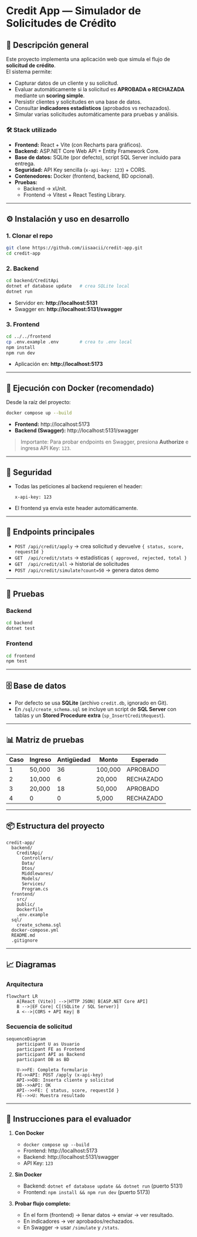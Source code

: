 # Credit App — Simulador de Solicitudes de Crédito

## 📌 Descripción general
Este proyecto implementa una aplicación web que simula el flujo de **solicitud de crédito**.  
El sistema permite:

- Capturar datos de un cliente y su solicitud.
- Evaluar automáticamente si la solicitud es **APROBADA o RECHAZADA** mediante un **scoring simple**.
- Persistir clientes y solicitudes en una base de datos.
- Consultar **indicadores estadísticos** (aprobados vs rechazados).
- Simular varias solicitudes automáticamente para pruebas y análisis.

### 🛠️ Stack utilizado
- **Frontend:** React + Vite (con Recharts para gráficos).
- **Backend:** ASP.NET Core Web API + Entity Framework Core.
- **Base de datos:** SQLite (por defecto), script SQL Server incluido para entrega.
- **Seguridad:** API Key sencilla (`x-api-key: 123`) + CORS.
- **Contenedores:** Docker (frontend, backend, BD opcional).
- **Pruebas:** 
  - Backend → xUnit.  
  - Frontend → Vitest + React Testing Library.

---

## ⚙️ Instalación y uso en desarrollo

### 1. Clonar el repo
```bash
git clone https://github.com/iisaacii/credit-app.git
cd credit-app
```

### 2. Backend
```bash
cd backend/CreditApi
dotnet ef database update   # crea SQLite local
dotnet run
```
- Servidor en: **http://localhost:5131**
- Swagger en: **http://localhost:5131/swagger**

### 3. Frontend
```bash
cd ../../frontend
cp .env.example .env        # crea tu .env local
npm install
npm run dev
```
- Aplicación en: **http://localhost:5173**

---

## 🐳 Ejecución con Docker (recomendado)

Desde la raíz del proyecto:
```bash
docker compose up --build
```

- **Frontend:** http://localhost:5173  
- **Backend (Swagger):** http://localhost:5131/swagger  

> Importante: Para probar endpoints en Swagger, presiona **Authorize** e ingresa API Key: `123`.

---

## 🔐 Seguridad
- Todas las peticiones al backend requieren el header:
  ```
  x-api-key: 123
  ```
- El frontend ya envía este header automáticamente.

---

## 📡 Endpoints principales
- `POST /api/credit/apply` → crea solicitud y devuelve `{ status, score, requestId }`
- `GET  /api/credit/stats` → estadísticas `{ approved, rejected, total }`
- `GET  /api/credit/all`   → historial de solicitudes
- `POST /api/credit/simulate?count=50` → genera datos demo

---

## 🧪 Pruebas
### Backend
```bash
cd backend
dotnet test
```

### Frontend
```bash
cd frontend
npm test
```

---

## 🗄️ Base de datos
- Por defecto se usa **SQLite** (archivo `credit.db`, ignorado en Git).
- En `/sql/create_schema.sql` se incluye un script de **SQL Server** con tablas y un **Stored Procedure extra** (`sp_InsertCreditRequest`).

---

## 📊 Matriz de pruebas
| Caso | Ingreso | Antigüedad | Monto  | Esperado   |
|------|---------|------------|--------|------------|
| 1    | 50,000  | 36         | 100,000| APROBADO   |
| 2    | 10,000  | 6          | 20,000 | RECHAZADO  |
| 3    | 20,000  | 18         | 50,000 | APROBADO   |
| 4    | 0       | 0          | 5,000  | RECHAZADO  |

---

## 📦 Estructura del proyecto
```
credit-app/
  backend/
    CreditApi/
      Controllers/
      Data/
      Dtos/
      Middlewares/
      Models/
      Services/
      Program.cs
  frontend/
    src/
    public/
    Dockerfile
    .env.example
  sql/
    create_schema.sql
  docker-compose.yml
  README.md
  .gitignore
```

---

## 📈 Diagramas

### Arquitectura
```mermaid
flowchart LR
    A[React (Vite)] -->|HTTP JSON| B[ASP.NET Core API]
    B -->|EF Core| C[(SQLite / SQL Server)]
    A <-->|CORS + API Key| B
```

### Secuencia de solicitud
```mermaid
sequenceDiagram
    participant U as Usuario
    participant FE as Frontend
    participant API as Backend
    participant DB as BD

    U->>FE: Completa formulario
    FE->>API: POST /apply (x-api-key)
    API->>DB: Inserta cliente y solicitud
    DB-->>API: OK
    API-->>FE: { status, score, requestId }
    FE-->>U: Muestra resultado
```

---

## 🚀 Instrucciones para el evaluador
1. **Con Docker**  
   - `docker compose up --build`  
   - Frontend: http://localhost:5173  
   - Backend: http://localhost:5131/swagger  
   - API Key: `123`

2. **Sin Docker**  
   - Backend: `dotnet ef database update && dotnet run` (puerto 5131)  
   - Frontend: `npm install && npm run dev` (puerto 5173)

3. **Probar flujo completo:**  
   - En el form (frontend) → llenar datos → enviar → ver resultado.  
   - En indicadores → ver aprobados/rechazados.  
   - En Swagger → usar `/simulate` y `/stats`.  
